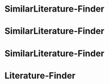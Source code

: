 # SimilarLiterature-Finder
# SimilarLiterature-Finder
# SimilarLiterature-Finder
# Literature-Finder
